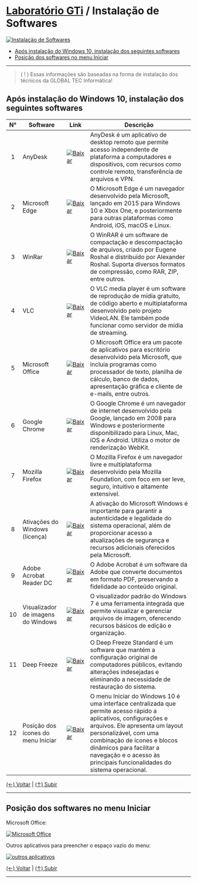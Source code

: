# [Laboratório GTi](https://github.com/systemboys/GTi_Laboratory#laborat%C3%B3rio-gti "Laboratório GTi") / Instalação de Softwares

[![Instalação de Softwares](https://github.com/systemboys/GTi_Laboratory/blob/main/Microsoft%20Windows/Microsoft%20Windows%2010/Instala%C3%A7%C3%A3o%20de%20Softwares/images/aplicativos-windows-1000x563.jpg?raw=true "Instalação de Softwares")](https://github.com/systemboys/GTi_Laboratory/blob/main/Microsoft%20Windows/Microsoft%20Windows%2010/Instala%C3%A7%C3%A3o%20de%20Softwares/images/aplicativos-windows-1000x563.jpg?raw=true "Instalação de Softwares")

- [Após instalação do Windows 10, instalação dos seguintes softwares](#ap%C3%B3s-instalata%C3%A7%C3%A3o-do-windows-10-instala%C3%A7%C3%A3o-dos-seguintes-softwares "Após instalação do Windows 10, instalação dos seguintes softwares")
- [Posição dos softwares no menu Iniciar](#posi%C3%A7%C3%A3o-dos-softwares-no-menu-iniciar "Posição dos softwares no menu Iniciar")

---

> ( ! ) Essas informações são baseadas na forma de instalação dos técnicos da GLOBAL TEC Informática!

## Após instalação do Windows 10, instalação dos seguintes softwares

|  N°  | Software                           | Link | Descrição |
| :--: | ---------------------------------- | ---- | --------- |
|  1   | AnyDesk                            | [![Baixar](https://github.com/systemboys/GTi_Laboratory/blob/main/Microsoft%20Windows/Microsoft%20Windows%2010/Instala%C3%A7%C3%A3o%20de%20Softwares/images/49364_box_crate_delivery_entrega_inventory_icon.png?raw=true "Baixar")](https://anydesk.com/pt "Baixar") | AnyDesk é um aplicativo de desktop remoto que permite acesso independente de plataforma a computadores e dispositivos, com recursos como controle remoto, transferência de arquivos e VPN. |
|  2   | Microsoft Edge                 | [![Baixar](https://github.com/systemboys/GTi_Laboratory/blob/main/Microsoft%20Windows/Microsoft%20Windows%2010/Instala%C3%A7%C3%A3o%20de%20Softwares/images/49364_box_crate_delivery_entrega_inventory_icon.png?raw=true "Baixar")](https://www.microsoft.com/pt-br/edge "Baixar") | O Microsoft Edge é um navegador desenvolvido pela Microsoft, lançado em 2015 para Windows 10 e Xbox One, e posteriormente para outras plataformas como Android, iOS, macOS e Linux. |
|  3   | WinRar                             | [![Baixar](https://github.com/systemboys/GTi_Laboratory/blob/main/Microsoft%20Windows/Microsoft%20Windows%2010/Instala%C3%A7%C3%A3o%20de%20Softwares/images/49364_box_crate_delivery_entrega_inventory_icon.png?raw=true "Baixar")](https://www.win-rar.com/fileadmin/winrar-versions/winrar/winrar-x64-621.exe "Baixar") | O WinRAR é um software de compactação e descompactação de arquivos, criado por Eugene Roshal e distribuído por Alexander Roshal. Suporta diversos formatos de compressão, como RAR, ZIP, entre outros. |
|  4   | VLC                                | [![Baixar](https://github.com/systemboys/GTi_Laboratory/blob/main/Microsoft%20Windows/Microsoft%20Windows%2010/Instala%C3%A7%C3%A3o%20de%20Softwares/images/49364_box_crate_delivery_entrega_inventory_icon.png?raw=true "Baixar")](https://rgagxw.sn.files.1drv.com/y4myfIP0UhcZssED88dyLx97MRcqG-qusYhM9HA0_4vY2LrlTt1dweXMVaHAKzK9dF_Smxoqsl9zXFHroyh4Rmlait32Iz5c_rkMC5UXsIhz7_NG49TaX06_VsxwnpWjZC60UQGJ7rK6NXcAKwH8187YaOxu0fGRjII1FEOm1An_XiOt7VDrKy66ATtCNo0L1pz_kwe96cn1e3nUkKQCXHIAw "Baixar") | O VLC media player é um software de reprodução de mídia gratuito, de código aberto e multiplataforma desenvolvido pelo projeto VideoLAN. Ele também pode funcionar como servidor de mídia de streaming. |
|  5   | Microsoft Office                   | [![Baixar](https://github.com/systemboys/GTi_Laboratory/blob/main/Microsoft%20Windows/Microsoft%20Windows%2010/Instala%C3%A7%C3%A3o%20de%20Softwares/images/49364_box_crate_delivery_entrega_inventory_icon.png?raw=true "Baixar")](https://6zu6iq.sn.files.1drv.com/y4ms-6tEAMJTgtrTvGLTHO-H0bwWd6dm1EOtTFb_TN1I6r9Zb5ixYHJTVcRP4crtJStsTWCpMg4XhMcmB5jXoSgVNXY4oy8fNNvtqS8ynYWWcLb6gu-ZTi33uVFWyOjqTRS2ZLcmj8RwG4lh-7a_zQDHUxRsKxOl1srhfyit4ZK1noZF-su3GwNiiJ8LLM53xqGrbdds0xWJtiPY8MJia3NlA "Baixar") | O Microsoft Office era um pacote de aplicativos para escritório desenvolvido pela Microsoft, que incluía programas como processador de texto, planilha de cálculo, banco de dados, apresentação gráfica e cliente de e-mails, entre outros. |
|  6   | Google Chrome                      | [![Baixar](https://github.com/systemboys/GTi_Laboratory/blob/main/Microsoft%20Windows/Microsoft%20Windows%2010/Instala%C3%A7%C3%A3o%20de%20Softwares/images/49364_box_crate_delivery_entrega_inventory_icon.png?raw=true "Baixar")](https://www.google.com/intl/pt-BR/chrome/ "Baixar") | O Google Chrome é um navegador de internet desenvolvido pela Google, lançado em 2008 para Windows e posteriormente disponibilizado para Linux, Mac, iOS e Android. Utiliza o motor de renderização WebKit. |
|  7   | Mozilla Firefox                    | [![Baixar](https://github.com/systemboys/GTi_Laboratory/blob/main/Microsoft%20Windows/Microsoft%20Windows%2010/Instala%C3%A7%C3%A3o%20de%20Softwares/images/49364_box_crate_delivery_entrega_inventory_icon.png?raw=true "Baixar")](https://www.mozilla.org/pt-BR/firefox/new/ "Baixar") | O Mozilla Firefox é um navegador livre e multiplataforma desenvolvido pela Mozilla Foundation, com foco em ser leve, seguro, intuitivo e altamente extensível. |
|  8   | Ativações do Windows (licença)     | [![Baixar](https://github.com/systemboys/GTi_Laboratory/blob/main/Microsoft%20Windows/Microsoft%20Windows%2010/Instala%C3%A7%C3%A3o%20de%20Softwares/images/49364_box_crate_delivery_entrega_inventory_icon.png?raw=true "Baixar")](http://link.com "Baixar") | A ativação do Microsoft Windows é importante para garantir a autenticidade e legalidade do sistema operacional, além de proporcionar acesso a atualizações de segurança e recursos adicionais oferecidos pela Microsoft. |
|  9   | Adobe Acrobat Reader DC            | [![Baixar](https://github.com/systemboys/GTi_Laboratory/blob/main/Microsoft%20Windows/Microsoft%20Windows%2010/Instala%C3%A7%C3%A3o%20de%20Softwares/images/49364_box_crate_delivery_entrega_inventory_icon.png?raw=true "Baixar")](https://hul4eq.sn.files.1drv.com/y4mW5oFDFUNwgGD6DPkzTNS1ec_udemlSlb6p_oufCCSpPpxZzBLHlV7kbcO_9Thm1hEt2oVptTX6SNUQmADGh11uh_LNR0tluYMSAidJVOtvFLX0JE1YhHHixMw1G5JTs-o4aWXH6T0p6TrlBHZoDZPNd8yeOrFGHWPASxJakbcvTLn-p5mlM4wKfUPRgo4QmcPeEaQEVGigY9rEexDBNimA "Baixar") | O Adobe Acrobat é um software da Adobe que converte documentos em formato PDF, preservando a fidelidade ao conteúdo original. |
|  10  | Visualizador de imagens do Windows | [![Baixar](https://github.com/systemboys/GTi_Laboratory/blob/main/Microsoft%20Windows/Microsoft%20Windows%2010/Instala%C3%A7%C3%A3o%20de%20Softwares/images/49364_box_crate_delivery_entrega_inventory_icon.png?raw=true "Baixar")](http://link.com "Baixar") | O visualizador padrão do Windows 7 é uma ferramenta integrada que permite visualizar e gerenciar arquivos de imagem, oferecendo recursos básicos de edição e organização. |
|  11  | Deep Freeze                        | [![Baixar](https://github.com/systemboys/GTi_Laboratory/blob/main/Microsoft%20Windows/Microsoft%20Windows%2010/Instala%C3%A7%C3%A3o%20de%20Softwares/images/49364_box_crate_delivery_entrega_inventory_icon.png?raw=true "Baixar")](https://1drv.ms/u/s!AijDX6h8vVT-iYVdpz1QHXPLkfbsIg?e=S00sbP "Baixar") | O Deep Freeze Standard é um software que mantém a configuração original de computadores públicos, evitando alterações indesejadas e eliminando a necessidade de restauração do sistema. |
|  12  | Posição dos ícones do menu Iniciar | [![Baixar](https://github.com/systemboys/GTi_Laboratory/blob/main/Microsoft%20Windows/Microsoft%20Windows%2010/Instala%C3%A7%C3%A3o%20de%20Softwares/images/49364_box_crate_delivery_entrega_inventory_icon.png?raw=true "Baixar")](https://f2ocqg.sn.files.1drv.com/y4mz7wK7W-n3axzL-OYB6fsCLrgEJvRyfKNmVHkEwdfgVrImqG9-MYSMMYbDYP_UI3Swq_I3t-lVOzditXAvKcm8YYg0WsPHxbCQLNWBGZzLDRzzhmIQqlMGgHWEi8R-S_eUYjei4CPnTuyj5MycSMVvEg16Xkun4EgSfv9leW7Cljs5mxgwpRhJA9PK4b2Dm7gbr-dEYGepS4dHK5yoi8C2A "Baixar") | O menu Iniciar do Windows 10 é uma interface centralizada que permite acesso rápido a aplicativos, configurações e arquivos. Ele apresenta um layout personalizável, com uma combinação de ícones e blocos dinâmicos para facilitar a navegação e o acesso às principais funcionalidades do sistema operacional. |

[(&larr;) Voltar](https://github.com/systemboys/GTi_Laboratory#laborat%C3%B3rio-gti "Voltar ao Sumário") | 
[(&uarr;) Subir](#laborat%C3%B3rio-gti--instala%C3%A7%C3%A3o-de-softwares "Subir para o topo")

---

## Posição dos softwares no menu Iniciar

Microsoft Office:

[![Microsoft Office](https://github.com/systemboys/GTi_Laboratory/blob/main/Microsoft%20Windows/Microsoft%20Windows%2010/Instala%C3%A7%C3%A3o%20de%20Softwares/images/Microsoft%20Office.png?raw=true "Microsoft Office")](https://github.com/systemboys/GTi_Laboratory/blob/main/Microsoft%20Windows/Microsoft%20Windows%2010/Instala%C3%A7%C3%A3o%20de%20Softwares/images/Microsoft%20Office.png?raw=true "Microsoft Office")

Outros aplicativos para preencher o espaço vazio do menu:

[![outros aplicativos](https://github.com/systemboys/GTi_Laboratory/blob/main/Microsoft%20Windows/Microsoft%20Windows%2010/Instala%C3%A7%C3%A3o%20de%20Softwares/images/Outros%20softwares%20do%20sistema.png?raw=true "outros aplicativos")](https://github.com/systemboys/GTi_Laboratory/blob/main/Microsoft%20Windows/Microsoft%20Windows%2010/Instala%C3%A7%C3%A3o%20de%20Softwares/images/Outros%20softwares%20do%20sistema.png?raw=true "outros aplicativos")

[(&larr;) Voltar](https://github.com/systemboys/GTi_Laboratory#laborat%C3%B3rio-gti "Voltar ao Sumário") | 
[(&uarr;) Subir](#laborat%C3%B3rio-gti--instala%C3%A7%C3%A3o-de-softwares "Subir para o topo")

---
